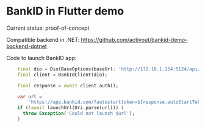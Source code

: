 # BankID in Flutter demo

Current status: proof-of-concept

Compatible backend in .NET: https://github.com/activout/bankid-demo-backend-dotnet

Code to launch BankID app:

```dart
    final dio = Dio(BaseOptions(baseUrl: 'http://172.16.1.154:5124/api/'));
    final client = BankIdClient(dio);

    final response = await client.auth();

    var url =
        'https://app.bankid.com/?autostarttoken=${response.autoStartToken}&redirect=null';
    if (!await launchUrl(Uri.parse(url))) {
      throw Exception('Could not launch $url');
    }
```
